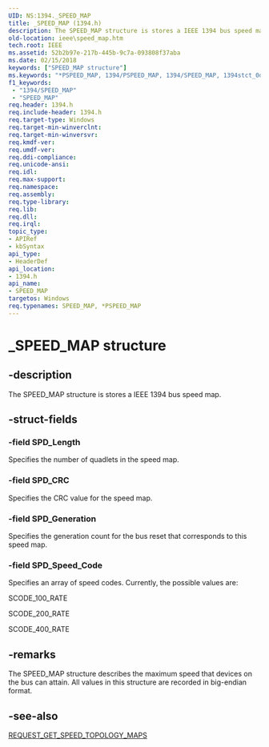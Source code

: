 ```yaml
---
UID: NS:1394._SPEED_MAP
title: _SPEED_MAP (1394.h)
description: The SPEED_MAP structure is stores a IEEE 1394 bus speed map.
old-location: ieee\speed_map.htm
tech.root: IEEE
ms.assetid: 52b2b97e-217b-445b-9c7a-093808f37aba
ms.date: 02/15/2018
keywords: ["SPEED_MAP structure"]
ms.keywords: "*PSPEED_MAP, 1394/PSPEED_MAP, 1394/SPEED_MAP, 1394stct_0df32f88-2279-4df2-a7f3-856ddfdacb56.xml, IEEE.speed_map, PSPEED_MAP, PSPEED_MAP structure pointer [Buses], SPEED_MAP, SPEED_MAP structure [Buses], _SPEED_MAP"
f1_keywords:
 - "1394/SPEED_MAP"
 - "SPEED_MAP"
req.header: 1394.h
req.include-header: 1394.h
req.target-type: Windows
req.target-min-winverclnt: 
req.target-min-winversvr: 
req.kmdf-ver: 
req.umdf-ver: 
req.ddi-compliance: 
req.unicode-ansi: 
req.idl: 
req.max-support: 
req.namespace: 
req.assembly: 
req.type-library: 
req.lib: 
req.dll: 
req.irql: 
topic_type:
- APIRef
- kbSyntax
api_type:
- HeaderDef
api_location:
- 1394.h
api_name:
- SPEED_MAP
targetos: Windows
req.typenames: SPEED_MAP, *PSPEED_MAP
---
```


# _SPEED_MAP structure


## -description


The SPEED_MAP structure is stores a IEEE 1394 bus speed map.


## -struct-fields




### -field SPD_Length

Specifies the number of quadlets in the speed map.


### -field SPD_CRC

Specifies the CRC value for the speed map.


### -field SPD_Generation

Specifies the generation count for the bus reset that corresponds to this speed map.


### -field SPD_Speed_Code

Specifies an array of speed codes. Currently, the possible values are:

SCODE_100_RATE

SCODE_200_RATE

SCODE_400_RATE


## -remarks



The SPEED_MAP structure describes the maximum speed that devices on the bus can attain. All values in this structure are recorded in big-endian format.




## -see-also




<a href="https://msdn.microsoft.com/library/windows/hardware/ff537646">REQUEST_GET_SPEED_TOPOLOGY_MAPS</a>
 

 

